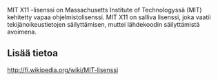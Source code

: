 <!--
Title: MIT X11
Tags: Lisenssi
-->
MIT X11 -lisenssi on Massachusetts Institute of Technologyssä (MIT)
kehitetty vapaa ohjelmistolisenssi. MIT X11 on salliva lisenssi, joka
vaatii tekijänoikeustietojen säilyttämisen, muttei lähdekoodin
säilyttämistä avoimena.

Lisää tietoa
------------

<http://fi.wikipedia.org/wiki/MIT-lisenssi>
